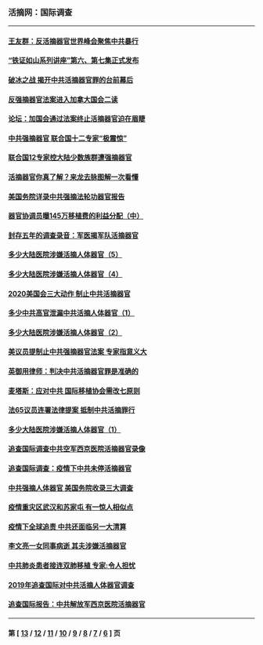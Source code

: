 ### 活摘网：国际调查
---
#### [王友群：反活摘器官世界峰会聚焦中共暴行](../../pages/nf5947/n13250738.md?03030430) 
#### [“铁证如山系列讲座”第六、第七集正式发布](../../pages/nf5947/n13106287.md?03030430) 
#### [破冰之战 揭开中共活摘器官罪的台前幕后](../../pages/nf5947/n13082457.md?03030430) 
#### [反强摘器官法案进入加拿大国会二读](../../pages/nf5947/n13033450.md?03030430) 
#### [论坛：加国会通过法案终止活摘器官迫在眉睫](../../pages/nf5947/n13029839.md?03030430) 
#### [中共强摘器官 联合国十二专家“极震惊”](../../pages/nf5947/n13024313.md?03030430) 
#### [联合国12专家控大陆少数族群遭强摘器官](../../pages/nf5947/n13023877.md?03030430) 
#### [活摘器官你真了解？来龙去脉图解一次看懂](../../pages/nf5947/n13013820.md?03030430) 
#### [美国务院详录中共强摘法轮功器官报告](../../pages/nf5947/n12944519.md?03030430) 
#### [器官协调员曝145万移植费的利益分配（中）](../../pages/nf5947/n12894547.md?03030430) 
#### [封存五年的调查录音：军医揭军队活摘器官](../../pages/nf5947/n12798692.md?03030430) 
#### [多少大陆医院涉嫌活摘人体器官（5）](../../pages/nf5947/n12768383.md?03030430) 
#### [多少大陆医院涉嫌活摘人体器官（4）](../../pages/nf5947/n12664434.md?03030430) 
#### [2020美国会三大动作 制止中共活摘器官](../../pages/nf5947/n12682004.md?03030430) 
#### [多少中共高官泄漏中共活摘人体器官（1）](../../pages/nf5947/n12671234.md?03030430) 
#### [多少大陆医院涉嫌活摘人体器官（2）](../../pages/nf5947/n12655589.md?03030430) 
#### [美议员提制止中共强摘器官法案 专家指意义大](../../pages/nf5947/n12630561.md?03030430) 
#### [英御用律师：判决中共活摘器官罪是准确的](../../pages/nf5947/n12580740.md?03030430) 
#### [麦塔斯：应对中共 国际移植协会需改七原则](../../pages/nf5947/n12514711.md?03030430) 
#### [法65议员连署法律提案 抵制中共活摘罪行](../../pages/nf5947/n12437047.md?03030430) 
#### [多少大陆医院涉嫌活摘人体器官（1）](../../pages/nf5947/n12414284.md?03030430) 
#### [追查国际调查中共空军西京医院活摘器官录像](../../pages/nf5947/n12348837.md?03030430) 
#### [追查国际调查：疫情下中共未停活摘器官](../../pages/nf5947/n12273415.md?03030430) 
#### [中共强摘人体器官 美国务院收录三大调查](../../pages/nf5947/n12181488.md?03030430) 
#### [疫情重灾区武汉和苏家屯 有一惊人相似点](../../pages/nf5947/n12150824.md?03030430) 
#### [疫情下全球追责 中共还面临另一大清算](../../pages/nf5947/n12070397.md?03030430) 
#### [李文亮一女同事病逝 其夫涉嫌活摘器官](../../pages/nf5947/n11957882.md?03030430) 
#### [中共肺炎患者接连双肺移植 专家:令人担忧](../../pages/nf5947/n11945516.md?03030430) 
#### [2019年追查国际对中共活摘人体器官调查](../../pages/nf5947/n11917733.md?03030430) 
#### [追查国际报告：中共解放军西京医院活摘器官](../../pages/nf5947/n11838359.md?03030430) 

---
#### 第 [ [13](./13.md?03030430) / [12](./12.md?03030430) / [11](./11.md?03030430) / [10](./10.md?03030430) / [9](./9.md?03030430) / [8](./8.md?03030430) / [7](./7.md?03030430) / [6](./6.md?03030430) ] 页
